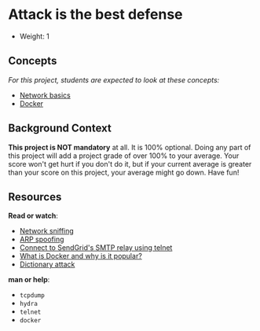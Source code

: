 Attack is the best defense
==========================

-   Weight: 1

Concepts
--------

*For this project, students are expected to look at these concepts:*

-   [Network basics](https://alx-intranet.hbtn.io/concepts/33)
-   [Docker](https://alx-intranet.hbtn.io/concepts/65)

Background Context
------------------

**This project is NOT mandatory** at all. It is 100% optional. Doing any part of this project will add a project grade of over 100% to your average. Your score won't get hurt if you don't do it, but if your current average is greater than your score on this project, your average might go down. Have fun!

Resources
---------

**Read or watch**:

-   [Network sniffing](https://alx-intranet.hbtn.io/rltoken/eF4956aQFYnhS_i6IF9R-g "Network sniffing")
-   [ARP spoofing](https://alx-intranet.hbtn.io/rltoken/RK-4WtV0YCSETDSG9lr1hw "ARP spoofing")
-   [Connect to SendGrid's SMTP relay using telnet](https://alx-intranet.hbtn.io/rltoken/twuD5E9_-V2z1zfW5nXyyg "Connect to SendGrid's SMTP relay using telnet")
-   [What is Docker and why is it popular?](https://alx-intranet.hbtn.io/rltoken/56VrRmkBHFq2OKLM_FQA6w "What is Docker and why is it popular?")
-   [Dictionary attack](https://alx-intranet.hbtn.io/rltoken/dbAwbf71VVSCTOfeR1NRmg "Dictionary attack")

**man or help**:

-   `tcpdump`
-   `hydra`
-   `telnet`
-   `docker`



